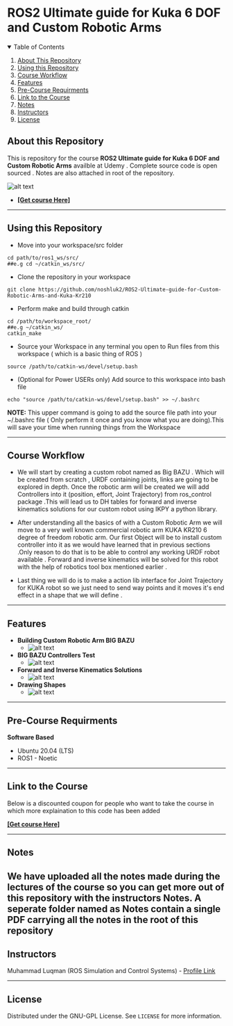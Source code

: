 # ROS2 Ultimate guide for Kuka 6 DOF and Custom Robotic Arms

<details open="open">
  <summary>Table of Contents</summary>
  <ol>
    <li><a href="#About-this-Repository">About This Repository</a></li>
    <li><a href="#Using-this-Repository">Using this Repository</a></li>
    <li><a href="#Course-Workflow">Course Workflow</a></li>
    <li><a href="#Features">Features</a></li>
    <li><a href="#Pre-Course-Requirments">Pre-Course Requirments</a></li>
    <li><a href="#Link-to-the-Course">Link to the Course</a></li>
    <li><a href="#Notes">Notes</a></li>
    <li><a href="#Instructors">Instructors</a></li>
    <li><a href="#License">License</a></li>
  </ol>
</details>

## About this Repository
This is repository for the course **ROS2 Ultimate guide for Kuka 6 DOF and Custom Robotic Arms** availble at Udemy . Complete source code is open sourced . Notes are also attached in root of the repository.

 ![alt text](https://github.com/noshluk2/ROS2-Ultimate-guide-for-Custom-Robotic-Arms-and-Kuka-Kr210/blob/main/Image_resources/ROS1%20Robotic%20Arm%20for%20Begginers.png)
- **[[Get course Here]](https://www.udemy.com/course/ros2-ultimate-guide-for-kuka-6-dof-and-custom-robotic-arms/?couponCode=GITHUB)**
----
## Using this Repository
* Move into your workspace/src folder
 ```
 cd path/to/ros1_ws/src/
##e.g cd ~/catkin_ws/src/
  ```
* Clone the repository in your workspace
```
git clone https://github.com/noshluk2/ROS2-Ultimate-guide-for-Custom-Robotic-Arms-and-Kuka-Kr210
```


* Perform make and build through catkin
 ```
 cd /path/to/workspace_root/
 ##e.g ~/catkin_ws/
 catkin_make
 ```
 
* Source your Workspace in any terminal you open to Run files from this workspace ( which is a basic thing of ROS )
```
source /path/to/catkin-ws/devel/setup.bash
```
- (Optional for Power USERs only) Add source to this workspace into bash file
 ```
echo "source /path/to/catkin-ws/devel/setup.bash" >> ~/.bashrc
 ```
  **NOTE:** This upper command is going to add the source file path into your ~/.bashrc file ( Only perform it once and you know what you are doing).This will save your time when running things from the Workspace

----
## Course Workflow
- We will start by creating a custom robot named as Big BAZU . Which will be created from scratch , URDF containing joints, links are going to be explored in depth. Once the robotic arm will be created we will add Controllers into it (position, effort, Joint Trajectory) from ros_control package .This will lead us to DH tables for forward and inverse kinematics solutions for our custom robot using IKPY a python library.

- After understanding all the basics of with a Custom Robotic Arm we will move to a very well known commercial robotic arm KUKA KR210 6 degree of freedom robotic arm. Our first Object will be to install custom controller into it as we would have learned that in previous sections .Only reason to do that is to be able to control any working URDF robot available . Forward and inverse kinematics will be solved for this robot with the help of robotics tool box mentioned earlier .

- Last thing we will do is to make a action lib interface for Joint Trajectory for KUKA robot so we just need to send way points and it moves it's end effect in a shape that we will define .


---
## Features
* **Building Custom Robotic Arm BIG BAZU** 
  -  ![alt text](https://github.com/noshluk2/ROS2-Ultimate-guide-for-Custom-Robotic-Arms-and-Kuka-Kr210/blob/main/Image_resources/bazu_creation.gif)
* **BIG BAZU Controllers Test** 
  -  ![alt text](https://github.com/noshluk2/ROS2-Ultimate-guide-for-Custom-Robotic-Arms-and-Kuka-Kr210/blob/main/Image_resources/bazu_jtc)
* **Forward and Inverse Kinematics Solutions** 
  -  ![alt text](https://github.com/noshluk2/ROS2-Ultimate-guide-for-Custom-Robotic-Arms-and-Kuka-Kr210/blob/main/Image_resources/kuka_jtc)
* **Drawing Shapes**
  - ![alt text](https://github.com/noshluk2/ROS2-Ultimate-guide-for-Custom-Robotic-Arms-and-Kuka-Kr210/blob/main/Image_resources/kuka_sqaure.gif)


----
## Pre-Course Requirments 

**Software Based**
* Ubuntu 20.04 (LTS)
* ROS1 - Noetic
---
## Link to the Course
Below is a discounted coupon for people who want to take the course in which more explaination to this code has been added

**[[Get course Here]](https://www.udemy.com/course/ros2-ultimate-guide-for-kuka-6-dof-and-custom-robotic-arms/?couponCode=GITHUB)**

----
## Notes
 We have uploaded all the notes made during the lectures of the course so you can get more out of this repository with the instructors Notes. A seperate folder named as **Notes** contain a single PDF carrying all the notes in the root of this repository
----

## Instructors

Muhammad Luqman (ROS Simulation and Control Systems) - [Profile Link](https://www.linkedin.com/in/muhammad-luqman-9b227a11b/)  

----
## License

Distributed under the GNU-GPL License. See `LICENSE` for more information.
